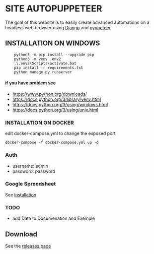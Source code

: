 # SITE AUTOPUPPETEER

The goal of this website is to easily create advanced automations on a headless web browser using [Django](https://www.djangoproject.com/) and  [pyppeteer](https://github.com/pyppeteer/pyppeteer/)



## INSTALLATION ON WINDOWS

```
    python3 -m pip install --upgrade pip
    python3 -m venv .env2
    .\.env2\Scripts\activate.bat
    pip install -r requirements.txt
    python manage.py runserver
```


#### if you have problem see
- https://www.python.org/downloads/
- https://docs.python.org/3/library/venv.html
- https://docs.python.org/3/using/windows.html
- https://docs.python.org/3/using/unix.html


### INSTALLATION ON DOCKER

edit docker-compose.yml to change the exposed port
```
docker-compose -f docker-compose.yml up -d
```

### Auth
- username: admin
- password: password


### Google Spreedsheet
See [installation](https://github.com/gquesnot/Site_AutoPyppeteer/tree/master/INSTALL_GOOGLE_API)


### TODO
- add Data to  Documenation  and Exemple

## Download
See the [releases page](https://github.com/gquesnot/Site_AutoPyppeteer/releases)
